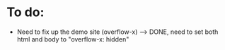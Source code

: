# To do:
- Need to fix up the demo site (overflow-x) --> DONE, need to set both html and body to "overflow-x: hidden"
